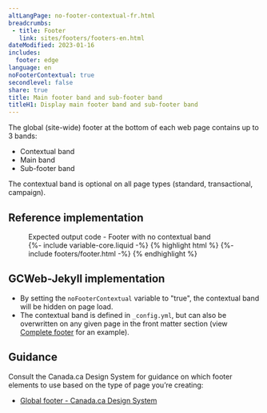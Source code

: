```yaml
---
altLangPage: no-footer-contextual-fr.html
breadcrumbs:
 - title: Footer
   link: sites/footers/footers-en.html
dateModified: 2023-01-16
includes:
  footer: edge
language: en
noFooterContextual: true
secondlevel: false
share: true
title: Main footer band and sub-footer band
titleH1: Display main footer band and sub-footer band
---
```

<div class="wb-prettify all-pre hide"></div>

The global (site-wide) footer at the bottom of each web page contains up to 3 bands:

* Contextual band
* Main band
* Sub-footer band

The contextual band is optional on all page types (standard, transactional, campaign).

## Reference implementation

<figure>
  <figcaption class="h3">Expected output code - Footer with no contextual band</figcaption>
{%- include variable-core.liquid -%}
{% highlight html %}
	{%- include footers/footer.html -%}
{% endhighlight %}
</figure>

## GCWeb-Jekyll implementation

* By setting the `noFooterContextual` variable to "true", the contextual band will be hidden on page load.
* The contextual band is defined in `_config.yml`, but can also be overwritten on any given page in the front matter section (view [Complete footer](footers-en.html) for an example).

## Guidance

Consult the Canada.ca Design System for guidance on which footer elements to use based on the type of page you’re creating:

* [Global footer - Canada.ca Design System](https://design.canada.ca/common-design-patterns/site-footer.html)
